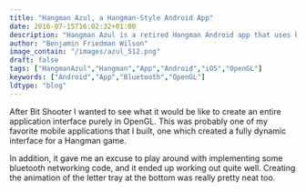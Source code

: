 ```yaml
---
title: "Hangman Azul, a Hangman-Style Android App"
date: 2016-07-15T16:02:32+01:00
description: "Hangman Azul is a retired Hangman Android app that uses bluetooth to allow playing with friends anywhere, featuring custom animations and graphics."
author: "Benjamin Friedman Wilson"
image_contain: "/images/azul_512.png"
draft: false
tags: ["HangmanAzul","Hangman","App","Android","iOS","OpenGL"]
keywords: ["Android","App","Bluetooth","OpenGL"]
ldtype: "blog"
---
```


After Bit Shooter I wanted to see what it would be like to create an entire application interface purely in OpenGL.
This was probably one of my favorite mobile applications that I built, one which created a fully dynamic interface for a Hangman game.

In addition, it gave me an excuse to play around with implementing some bluetooth networking code, and it ended up working out quite well.
Creating the animation of the letter tray at the bottom was really pretty neat too.
